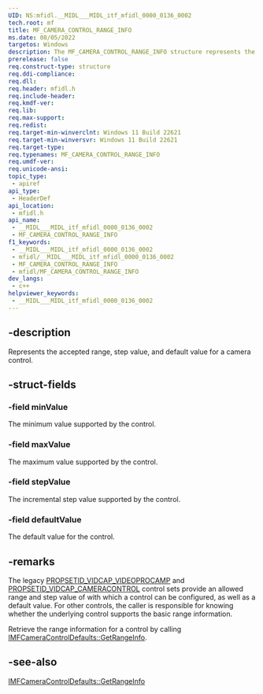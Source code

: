 ```yaml
---
UID: NS:mfidl.__MIDL___MIDL_itf_mfidl_0000_0136_0002
tech.root: mf
title: MF_CAMERA_CONTROL_RANGE_INFO
ms.date: 08/05/2022
targetos: Windows
description: The MF_CAMERA_CONTROL_RANGE_INFO structure represents the accepted range, step value, and default value for a camera control.
prerelease: false
req.construct-type: structure
req.ddi-compliance: 
req.dll: 
req.header: mfidl.h
req.include-header: 
req.kmdf-ver: 
req.lib: 
req.max-support: 
req.redist: 
req.target-min-winverclnt: Windows 11 Build 22621
req.target-min-winversvr: Windows 11 Build 22621
req.target-type: 
req.typenames: MF_CAMERA_CONTROL_RANGE_INFO
req.umdf-ver: 
req.unicode-ansi: 
topic_type:
 - apiref
api_type:
 - HeaderDef
api_location:
 - mfidl.h
api_name:
 - __MIDL___MIDL_itf_mfidl_0000_0136_0002
 - MF_CAMERA_CONTROL_RANGE_INFO
f1_keywords:
 - __MIDL___MIDL_itf_mfidl_0000_0136_0002
 - mfidl/__MIDL___MIDL_itf_mfidl_0000_0136_0002
 - MF_CAMERA_CONTROL_RANGE_INFO
 - mfidl/MF_CAMERA_CONTROL_RANGE_INFO
dev_langs:
 - c++
helpviewer_keywords:
 - __MIDL___MIDL_itf_mfidl_0000_0136_0002
---
```


## -description

Represents the accepted range, step value, and default value for a camera control.

## -struct-fields

### -field minValue

The minimum value supported by the control.

### -field maxValue

The maximum value supported by the control.

### -field stepValue

The incremental step value supported by the control.

### -field defaultValue

The default value for the control.

## -remarks

The legacy [PROPSETID_VIDCAP_VIDEOPROCAMP](/windows-hardware/drivers/stream/propsetid-vidcap-videoprocamp) and [PROPSETID_VIDCAP_CAMERACONTROL](/windows-hardware/drivers/stream/propsetid-vidcap-cameracontrol) control sets provide an allowed range and step value of with which a control can be configured, as well as a default value. For other controls, the caller is responsible for knowing whether the underlying control supports the basic range information.  

Retrieve the range information for a control by calling [IMFCameraControlDefaults::GetRangeInfo](ns-mfidl-mf_camera_control_range_info.md).


## -see-also

[IMFCameraControlDefaults::GetRangeInfo](ns-mfidl-mf_camera_control_range_info.md)
